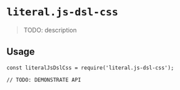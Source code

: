 # `literal.js-dsl-css`

> TODO: description

## Usage

```
const literalJsDslCss = require('literal.js-dsl-css');

// TODO: DEMONSTRATE API
```
